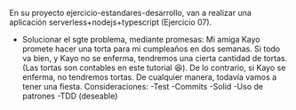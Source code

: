 


En su proyecto ejercicio-estandares-desarrollo, van a realizar una aplicación serverless+nodejs+typescript (Ejercicio 07).
- Solucionar el sgte problema, mediante promesas:
    Mi amiga Kayo promete hacer una torta para mi cumpleaños en dos semanas.
    Si todo va bien, y Kayo no se enferma, tendremos una cierta cantidad de tortas. (Las tortas son contables en este tutorial 😆). De lo contrario, si Kayo se enferma, no tendremos tortas.
    De cualquier manera, todavía vamos a tener una fiesta.
Consideraciones:
    -Test
    -Commits
    -Solid
    -Uso de patrones
    -TDD (deseable)